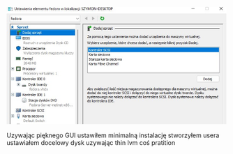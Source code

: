 

![a](./FedoraHyperv.jpg)



Uzywając pięknego GUI ustawiłem
minimalną instalację
stworzyłem usera
ustawiałem docelowy dysk uzywając thin lvm coś pratition